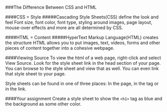 <!--djw:done-->
###The Difference Between CSS and HTML

####CSS = Style
#####Cascading Style Sheets(CSS) define the look and feel
Font size, font color, font type, styling around images, page layout, mouse-over effects and more are all determined by CSS.

####HTML = Content
#####HyperText Markup Language(HTML) creates the structure
HTML allows you to put images, text, videos, forms and other pieces of content together into a cohesive webpage. 

####Viewing Source
To view the html of a web page, right-click and select View Source. Look for the style sheet link in the head section of your page. You can browse to the style sheet and view that as well. You can even link that style sheet to your page.

Style sheets can be found in one of three places: In the page, in the tag or in the link.

####Your assignment
Create a style sheet to show the ```<h1>``` tag as blue and the background as some other color.

